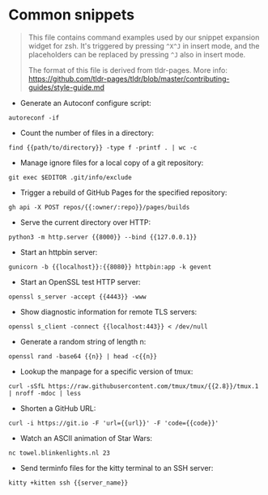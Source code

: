 # Common snippets

> This file contains command examples used by our snippet expansion widget for
> zsh. It's triggered by pressing `^X^J` in insert mode, and the placeholders
> can be replaced by pressing `^J` also in insert mode.
>
> The format of this file is derived from tldr-pages.
> More info: <https://github.com/tldr-pages/tldr/blob/master/contributing-guides/style-guide.md>

- Generate an Autoconf configure script:

`autoreconf -if`

- Count the number of files in a directory:

`find {{path/to/directory}} -type f -printf . | wc -c`

- Manage ignore files for a local copy of a git repository:

`git exec $EDITOR .git/info/exclude`

- Trigger a rebuild of GitHub Pages for the specified repository:

`gh api -X POST repos/{{:owner/:repo}}/pages/builds`

- Serve the current directory over HTTP:

`python3 -m http.server {{8000}} --bind {{127.0.0.1}}`

- Start an httpbin server:

`gunicorn -b {{localhost}}:{{8080}} httpbin:app -k gevent`

- Start an OpenSSL test HTTP server:

`openssl s_server -accept {{4443}} -www`

- Show diagnostic information for remote TLS servers:

`openssl s_client -connect {{localhost:443}} < /dev/null`

- Generate a random string of length n:

`openssl rand -base64 {{n}} | head -c{{n}}`

- Lookup the manpage for a specific version of tmux:

`curl -sSfL https://raw.githubusercontent.com/tmux/tmux/{{2.8}}/tmux.1 | nroff -mdoc | less`

- Shorten a GitHub URL:

`curl -i https://git.io -F 'url={{url}}' -F 'code={{code}}'`

- Watch an ASCII animation of Star Wars:

`nc towel.blinkenlights.nl 23`

- Send terminfo files for the kitty terminal to an SSH server:

`kitty +kitten ssh {{server_name}}`
